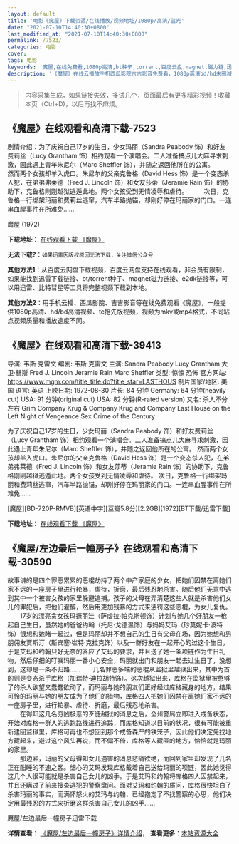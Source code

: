 ```yaml
---
layout: default
title: '电影《魔屋》下载资源/在线播放/视频地址/1080p/高清/蓝光'
date: "2021-07-10T14:40:30+0800"
last_modified_at: "2021-07-10T14:40:30+0800"
permalink: /7523/
categories: 电影
cover:
tags: 电影
keywords: '魔屋,在线免费看,1080p高清,bt种子,torrent,百度云盘,magnet,磁力链,迅雷下载资源'
description: '《魔屋》在线云播放手机西瓜影院吉吉影音免费看，1080p高清bd/hd未删减完整版和tc抢先枪版，mkv/mp4格式，附带bt/torrent种子、magnet/磁力链、百度云盘、网盘资源迅雷下载链接'
---
```


>内容采集生成，如果链接失效，多试几个，页面最后有更多精彩视频！收藏本页（Ctrl+D)，以后再找不麻烦。


## 《魔屋》在线观看和高清下载-7523

剧情介绍：为了庆祝自己17岁的生日，少女玛丽（Sandra Peabody 饰）和好友费莉丝（Lucy Grantham 饰）相约观看一个演唱会。二人准备搞点儿大麻寻求刺激，因此遇上青年朱尼尔（Marc Sheffler 饰），并随之返回他所在的公寓。  　　然而两个女孩却羊入虎口。朱尼尔的父亲克鲁格（David Hess 饰）是一个变态杀人犯，在弟弟弗莱德（Fred J. Lincoln 饰）和女友莎蒂（Jeramie Rain 饰）的协助下，克鲁格刚刚越狱逃遁此地。两个女孩受到无情凌辱和虐待。  　　次日，克鲁格一行绑架玛丽和费莉丝逃窜，汽车半路抛锚，却刚好停在玛丽家的门口。一连串血腥事件在所难免……


魔屋 (1972)

**下载地址**： [在线观看下载 《魔屋》](https://www.btbtdy.me/btdy/dy3529.html) 


**无法下载?**：`如果迅雷因版权原因无法下载，关注微信公众号 `

**其他方法1**：从百度云网盘下载视频，百度云网盘支持在线观看，非会员有限制，如果能找到迅雷下载链接、bt/torrent种子、magnet磁力链接、e2dk链接等，可以用迅雷、比特彗星等工具将完整视频下载到本地。

**其他方法2**：用手机云播、西瓜影院、吉吉影音等在线免费观看《魔屋》，一般提供1080p高清、hd/bd高清视频、tc抢先版视频，视频为mkv或mp4格式，不同站点视频质量和播放速度不同。


## 《魔屋》在线观看和高清下载-39413

导演: 韦斯·克雷文 编剧: 韦斯·克雷文 主演: Sandra Peabody Lucy Grantham 大卫·赫斯 Fred J. Lincoln Jeramie Rain Marc Sheffler 类型: 惊悚 恐怖 官方网站: https://www.mgm.com/title_title.do?title_star=LASTHOUS 制片国家/地区: 美国 语言: 英语 上映日期: 1972-08-30 片长: 84 分钟 Germany: 64 分钟(heavily cut) USA: 91 分钟(original cut) USA: 82 分钟(R-rated version) 又名: 杀人不分左右 Grim Company Krug & Company Krug and Company Last House on the Left Night of Vengeance Sex Crime of the Century

为了庆祝自己17岁的生日，少女玛丽（Sandra Peabody 饰）和好友费莉丝（Lucy Grantham 饰）相约观看一个演唱会。二人准备搞点儿大麻寻求刺激，因此遇上青年朱尼尔（Marc Sheffler 饰），并随之返回他所在的公寓。 然而两个女孩却羊入虎口。朱尼尔的父亲克鲁格（David Hess 饰）是一个变态杀人犯，在弟弟弗莱德（Fred J. Lincoln 饰）和女友莎蒂（Jeramie Rain 饰）的协助下，克鲁格刚刚越狱逃遁此地。两个女孩受到无情凌辱和虐待。 次日，克鲁格一行绑架玛丽和费莉丝逃窜，汽车半路抛锚，却刚好停在玛丽家的门口。一连串血腥事件在所难免……


[魔屋][BD-720P-RMVB][英语中字][豆瓣5.8分][2.2GB][1972][BT下载/迅雷下载]

**下载地址**： [在线观看下载 《魔屋》](https://www.btdx8.com/torrent/the_last_house_on_the_left_1972.html) 


## 《魔屋/左边最后一幢房子》在线观看和高清下载-30590

故事讲的是四个罪恶累累的恶棍劫持了两个中产家庭的少女，把她们囚禁在离她们家不远的一座房子里进行轮暴，虐待，折磨，最后残忍地杀害。随后他们无意中逃到其中一个被害女孩的家里躲避追捕。孩子的父母在弄清楚这些人就是杀害他们女儿的罪犯后，把他们灌醉，然后用更加残暴的方式来惩罚这些恶棍，为女儿复仇。<br />　　17岁的漂亮贪女孩玛撅丽洼（萨虚拉&middot;帕克斯顿饰）计划与她几个好朋友一枪起自己生日，虽然她的爸爸约翰（托尼·戈德温饰）与妈妈艾玛（砂莫妮卡&middot;波特饰）很想和她睹一起过，但是玛丽却并不想自己的生日有父母在场，因为她想和男朋佣友贾斯汀（斯宾塞·崔特·克拉克饰）以及一群好友在一起开心的过这个生日，于是艾玛和约翰只好无奈的答应了艾玛的要求，并且送了她一条项链作为生日礼物，然后仔细的叮嘱玛丽一番小心安全，玛丽就出门和朋友一起去过生日了，没想到，这却是一条不归路……　　几名罪恶多端的恶棍从监狱里越狱出来，其中为首的则是变态杀手库格（加瑞特&middot;迪拉胡特饰）。这次越狱出来，库格在监狱里被憋够了的杀人欲望又蠢蠢欲动了，而玛丽与她的朋友们正好经过库格藏身的地方，结果可怜的玛丽与她的朋友成为了他们的猎物，库格四人把她们囚禁在离她们家不远的一座房子里，进行轮暴、虐待、折磨，最后残忍地杀害。<br />　　在得知这几名穷凶极恶的歹徒越狱的消息之后，全州警局立即进入戒备状态，开始对库格一群人的逃跑路线进行追踪，而库格知道以目前的状况，很有可能被重新逮回监狱里，库格可再也不想回到那个戒备森严的铁笼子，因此他们决定先找地方藏起来，避过这个风头再说，而不偏不倚，库格等人藏匿的地方，恰恰就是玛丽的家里。<br />　　那边厢，玛丽的父母得知女儿遇害的消息悲痛欲绝，而回到家里却发现了几名正在酣睡的不速之客。细心的艾玛发现库格戴着自己送给玛丽的项链，因此她觉得这几个人很可能就是杀害自己女儿的凶手。于是艾玛和约翰将库格四人囚禁起来，并且还瞒过了前来搜查逃犯的警察盘问。面对艾玛和约翰的质问，库格很快坦白了杀害玛丽的事实，而满怀怒火的艾玛与约翰，已经抱定了不找警察的心思，他们决定用最残忍的方式来折磨这群杀害自己女儿的凶手……


魔屋/左边最后一幢房子迅雷下载

**详情查看**： [《魔屋/左边最后一幢房子》详情介绍](/movie/30590/)， **查看更多**：[本站资源大全](/movie/t/all/)


